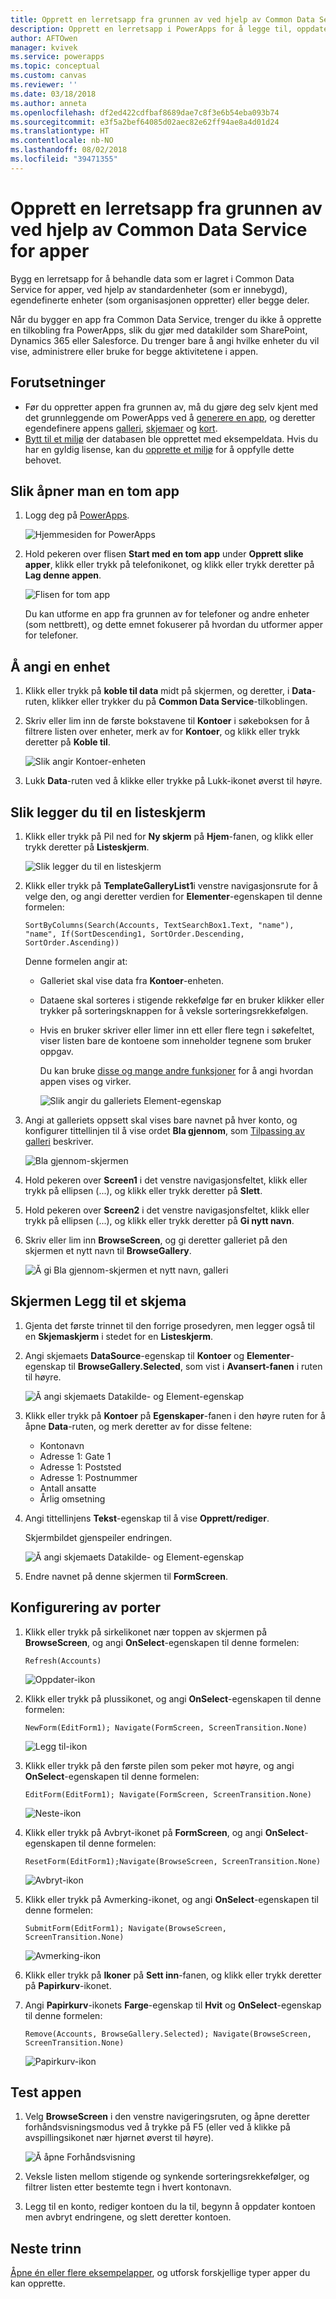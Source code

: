 ```yaml
---
title: Opprett en lerretsapp fra grunnen av ved hjelp av Common Data Service for apper | Microsoft Docs
description: Opprett en lerretsapp i PowerApps for å legge til, oppdatere og slette poster i Common Data Service for apper.
author: AFTOwen
manager: kvivek
ms.service: powerapps
ms.topic: conceptual
ms.custom: canvas
ms.reviewer: ''
ms.date: 03/18/2018
ms.author: anneta
ms.openlocfilehash: df2ed422cdfbaf8689dae7c8f3e6b54eba093b74
ms.sourcegitcommit: e3f5a2bef64085d02aec82e62ff94ae8a4d01d24
ms.translationtype: HT
ms.contentlocale: nb-NO
ms.lasthandoff: 08/02/2018
ms.locfileid: "39471355"
---
```

# <a name="create-a-canvas-app-from-scratch-using-common-data-service-for-apps"></a>Opprett en lerretsapp fra grunnen av ved hjelp av Common Data Service for apper

Bygg en lerretsapp for å behandle data som er lagret i Common Data Service for apper, ved hjelp av standardenheter (som er innebygd), egendefinerte enheter (som organisasjonen oppretter) eller begge deler.

Når du bygger en app fra Common Data Service, trenger du ikke å opprette en tilkobling fra PowerApps, slik du gjør med datakilder som SharePoint, Dynamics 365 eller Salesforce. Du trenger bare å angi hvilke enheter du vil vise, administrere eller bruke for begge aktivitetene i appen.

## <a name="prerequisites"></a>Forutsetninger

- Før du oppretter appen fra grunnen av, må du gjøre deg selv kjent med det grunnleggende om PowerApps ved å [generere en app](data-platform-create-app.md), og deretter egendefinere appens [galleri](customize-layout-sharepoint.md), [skjemaer](customize-forms-sharepoint.md) og [kort](customize-card.md).
- [Bytt til et miljø](working-with-environments.md) der databasen ble opprettet med eksempeldata. Hvis du har en gyldig lisense, kan du [opprette et miljø](../../administrator/create-environment.md) for å oppfylle dette behovet.

## <a name="open-a-blank-app"></a>Slik åpner man en tom app

1. Logg deg på [PowerApps](http://web.powerapps.com?utm_source=padocs&utm_medium=linkinadoc&utm_campaign=referralsfromdoc).

    ![Hjemmesiden for PowerApps](./media/data-platform-create-app-scratch/sign-in.png)

1. Hold pekeren over flisen **Start med en tom app** under **Opprett slike apper**, klikk eller trykk på telefonikonet, og klikk eller trykk deretter på **Lag denne appen**.

    ![Flisen for tom app](./media/data-platform-create-app-scratch/blank-app.png)

    Du kan utforme en app fra grunnen av for telefoner og andre enheter (som nettbrett), og dette emnet fokuserer på hvordan du utformer apper for telefoner.

## <a name="specify-an-entity"></a>Å angi en enhet

1. Klikk eller trykk på **koble til data** midt på skjermen, og deretter, i **Data**-ruten, klikker eller trykker du på **Common Data Service**-tilkoblingen.

1. Skriv eller lim inn de første bokstavene til **Kontoer** i søkeboksen for å filtrere listen over enheter, merk av for **Kontoer**, og klikk eller trykk deretter på **Koble til**.

    ![Slik angir Kontoer-enheten](./media/data-platform-create-app-scratch/cds-connect.png)

1. Lukk **Data**-ruten ved å klikke eller trykke på Lukk-ikonet øverst til høyre.

## <a name="add-a-list-screen"></a>Slik legger du til en listeskjerm

1. Klikk eller trykk på Pil ned for **Ny skjerm** på **Hjem**-fanen, og klikk eller trykk deretter på **Listeskjerm**.

    ![Slik legger du til en listeskjerm](./media/data-platform-create-app-scratch/list-screen.png)

1. Klikk eller trykk på **TemplateGalleryList1**i venstre navigasjonsrute for å velge den, og angi deretter verdien for **Elementer**-egenskapen til denne formelen:

    `SortByColumns(Search(Accounts, TextSearchBox1.Text, "name"), "name", If(SortDescending1, SortOrder.Descending, SortOrder.Ascending))`

    Denne formelen angir at:

   - Galleriet skal vise data fra **Kontoer**-enheten.
   - Dataene skal sorteres i stigende rekkefølge før en bruker klikker eller trykker på sorteringsknappen for å veksle sorteringsrekkefølgen.
   - Hvis en bruker skriver eller limer inn ett eller flere tegn i søkefeltet, viser listen bare de kontoene som inneholder tegnene som bruker oppgav.

     Du kan bruke [disse og mange andre funksjoner](formula-reference.md) for å angi hvordan appen vises og virker.

     ![Slik angir du galleriets Element-egenskap](./media/data-platform-create-app-scratch/gallery-items.png)

1. Angi at galleriets oppsett skal vises bare navnet på hver konto, og konfigurer tittellinjen til å vise ordet **Bla gjennom**, som [Tilpassing av galleri](customize-layout-sharepoint.md) beskriver.

    ![Bla gjennom-skjermen](./media/data-platform-create-app-scratch/final-browse.png)

1. Hold pekeren over **Screen1** i det venstre navigasjonsfeltet, klikk eller trykk på ellipsen (...), og klikk eller trykk deretter på **Slett**.

1. Hold pekeren over **Screen2** i det venstre navigasjonsfeltet, klikk eller trykk på ellipsen (...), og klikk eller trykk deretter på **Gi nytt navn**.

1. Skriv eller lim inn **BrowseScreen**, og gi deretter galleriet på den skjermen et nytt navn til **BrowseGallery**.

    ![Å gi Bla gjennom-skjermen et nytt navn, galleri](./media/data-platform-create-app-scratch/rename-browse.png)

## <a name="add-a-form-screen"></a>Skjermen Legg til et skjema

1. Gjenta det første trinnet til den forrige prosedyren, men legger også til en **Skjemaskjerm** i stedet for en **Listeskjerm**.

1. Angi skjemaets **DataSource**-egenskap til **Kontoer** og **Elementer**-egenskap til **BrowseGallery.Selected**, som vist i **Avansert-fanen** i ruten til høyre.

    ![Å angi skjemaets Datakilde- og Element-egenskap](./media/data-platform-create-app-scratch/form-datasource.png)

1. Klikk eller trykk på **Kontoer** på **Egenskaper**-fanen i den høyre ruten for å åpne **Data**-ruten, og merk deretter av for disse feltene:

    - Kontonavn
    - Adresse 1: Gate 1
    - Adresse 1: Poststed
    - Adresse 1: Postnummer
    - Antall ansatte
    - Årlig omsetning

1. Angi tittellinjens **Tekst**-egenskap til å vise **Opprett/rediger**.

    Skjermbildet gjenspeiler endringen.

    ![Å angi skjemaets Datakilde- og Element-egenskap](./media/data-platform-create-app-scratch/field-list.png)

1. Endre navnet på denne skjermen til **FormScreen**.

## <a name="configure-icons"></a>Konfigurering av porter

1. Klikk eller trykk på sirkelikonet nær toppen av skjermen på **BrowseScreen**, og angi **OnSelect**-egenskapen til denne formelen:

    `Refresh(Accounts)`

    ![Oppdater-ikon](./media/data-platform-create-app-scratch/refresh-icon.png)

1. Klikk eller trykk på plussikonet, og angi **OnSelect**-egenskapen til denne formelen:

    `NewForm(EditForm1); Navigate(FormScreen, ScreenTransition.None)`

    ![Legg til-ikon](./media/data-platform-create-app-scratch/plus-icon.png)

1. Klikk eller trykk på den første pilen som peker mot høyre, og angi **OnSelect**-egenskapen til denne formelen:

    `EditForm(EditForm1); Navigate(FormScreen, ScreenTransition.None)`

    ![Neste-ikon](./media/data-platform-create-app-scratch/next-icon.png)

1. Klikk eller trykk på Avbryt-ikonet på **FormScreen**, og angi **OnSelect**-egenskapen til denne formelen:

    `ResetForm(EditForm1);Navigate(BrowseScreen, ScreenTransition.None)`

    ![Avbryt-ikon](./media/data-platform-create-app-scratch/cancel-icon.png)

1. Klikk eller trykk på Avmerking-ikonet, og angi **OnSelect**-egenskapen til denne formelen:

    `SubmitForm(EditForm1); Navigate(BrowseScreen, ScreenTransition.None)`

    ![Avmerking-ikon](./media/data-platform-create-app-scratch/checkmark-icon.png)

1. Klikk eller trykk på **Ikoner** på **Sett inn**-fanen, og klikk eller trykk deretter på **Papirkurv**-ikonet.

1. Angi **Papirkurv**-ikonets **Farge**-egenskap til **Hvit** og **OnSelect**-egenskap til denne formelen:

    `Remove(Accounts, BrowseGallery.Selected); Navigate(BrowseScreen, ScreenTransition.None)`

    ![Papirkurv-ikon](./media/data-platform-create-app-scratch/trash-icon.png)

## <a name="test-the-app"></a>Test appen

1. Velg **BrowseScreen** i den venstre navigeringsruten, og åpne deretter forhåndsvisningsmodus ved å trykke på F5 (eller ved å klikke på avspillingsikonet nær hjørnet øverst til høyre).

    ![Å åpne Forhåndsvisning](./media/data-platform-create-app-scratch/open-preview.png)

1. Veksle listen mellom stigende og synkende sorteringsrekkefølger, og filtrer listen etter bestemte tegn i hvert kontonavn.

1. Legg til en konto, rediger kontoen du la til, begynn å oppdater kontoen men avbryt endringene, og slett deretter kontoen.

## <a name="next-steps"></a>Neste trinn

[Åpne én eller flere eksempelapper](open-and-run-a-sample-app.md), og utforsk forskjellige typer apper du kan opprette.